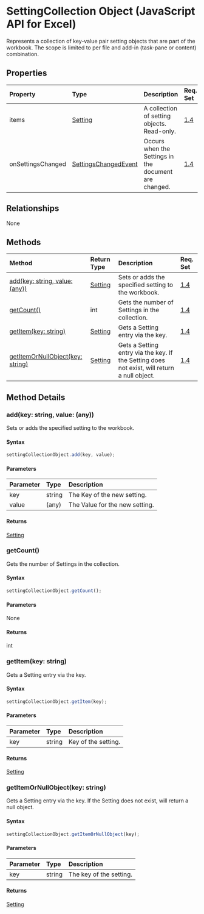 # SettingCollection Object (JavaScript API for Excel)

Represents a collection of key-value pair setting objects that are part of the workbook. The scope is limited to per file and add-in (task-pane or content) combination. 

## Properties

| Property	        | Type	                | Description | Req. Set|
|:------------------|:----------------------|:------------|:--------|
| items             | [Setting][setting]  | A collection of setting objects. Read-only. | [1.4]
| onSettingsChanged | [SettingsChangedEvent]  | Occurs when the Settings in the document are changed. | [1.4]

## Relationships
None

## Methods

| Method		   | Return Type	|Description| Req. Set|
|:---------------|:--------|:----------|:----|
|[add(key: string, value: (any))](#addkey-string-value-any)|[Setting]|Sets or adds the specified setting to the workbook.|[1.4]
|[getCount()](#getcount)|int|Gets the number of Settings in the collection.|[1.4]
|[getItem(key: string)](#getitemkey-string)|[Setting]|Gets a Setting entry via the key.|[1.4]
|[getItemOrNullObject(key: string)](#getitemornullobjectkey-string)|[Setting]|Gets a Setting entry via the key. If the Setting does not exist, will return a null object.|[1.4]


## Method Details


### add(key: string, value: (any))
Sets or adds the specified setting to the workbook.

#### Syntax
```js
settingCollectionObject.add(key, value);
```

#### Parameters
| Parameter	   | Type	|Description|
|:---------------|:--------|:----------|
|key|string|The Key of the new setting.|
|value|(any)|The Value for the new setting.|

#### Returns
[Setting]

### getCount()
Gets the number of Settings in the collection.

#### Syntax
```js
settingCollectionObject.getCount();
```

#### Parameters
None

#### Returns
int

### getItem(key: string)
Gets a Setting entry via the key.

#### Syntax
```js
settingCollectionObject.getItem(key);
```

#### Parameters
| Parameter	   | Type	|Description|
|:---------------|:--------|:----------|
|key|string|Key of the setting.|

#### Returns
[Setting]

### getItemOrNullObject(key: string)
Gets a Setting entry via the key. If the Setting does not exist, will return a null object.

#### Syntax
```js
settingCollectionObject.getItemOrNullObject(key);
```

#### Parameters
| Parameter	   | Type	|Description|
|:---------------|:--------|:----------|
|key|string|The key of the setting.|

#### Returns
[Setting]


[Setting]: setting.md
[SettingsChangedEvent]: settingschangedeventargs.md
[1.4]: ../requirement-sets/excel-api-requirement-sets.md

